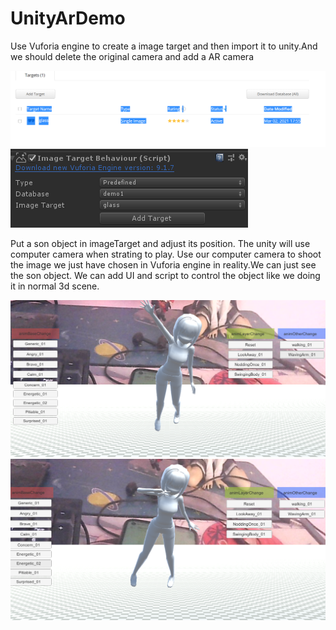 # UnityArDemo

Use Vuforia engine to create a image target and then import it to unity.And we should delete the original camera and add a AR camera<br>

![github](https://github.com/ChoconaKuraris/UnityArDemo/blob/master/2021-04-14_151222.png)
![github](https://github.com/ChoconaKuraris/UnityArDemo/blob/master/2021-04-14_150810.png)

Put a son object in imageTarget and adjust its position. The unity will use computer camera when strating to play.<ar>
Use our computer camera to shoot the image we just have chosen in Vuforia engine in reality.We can just see the son object.<ar>
We can add UI and script to control the object like we doing it in normal 3d scene.

![github](https://github.com/ChoconaKuraris/UnityArDemo/blob/master/2021-04-14_150717.png)
![github](https://github.com/ChoconaKuraris/UnityArDemo/blob/master/2021-04-14_150730.png)
